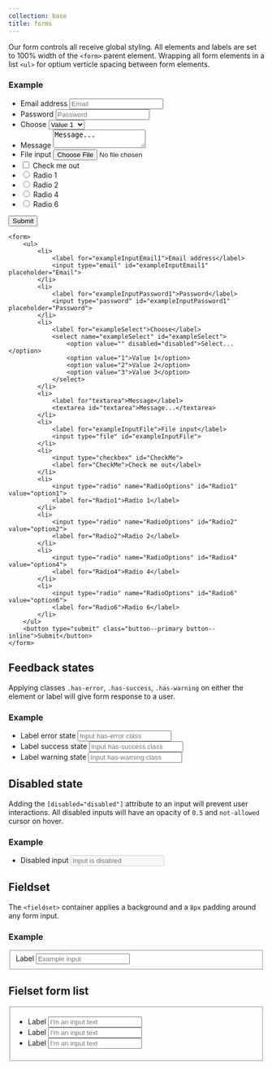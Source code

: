 ```yaml
---
collection: base
title: forms
---
```


Our form controls all receive global styling. All elements and labels are set to 100% width of the ```<form>``` parent element. Wrapping all form elements in a list ```<ul>``` for optium verticle spacing between form elements.

### Example

<div class="twelve-col">
    <form>
        <ul>
            <li>
                <label for="exampleInputEmail1">Email address</label>
                <input type="email" id="exampleInputEmail1" placeholder="Email">
            </li>
            <li>
                <label for="exampleInputPassword1">Password</label>
                <input type="password" id="exampleInputPassword1" placeholder="Password">
            </li>
            <li>
                <label for="exampleSelect">Choose</label>
                <select name="exampleSelect" id="exampleSelect">
                    <option value="" disabled="disabled">Select...</option>
                    <option value="1">Value 1</option>
                    <option value="2">Value 2</option>
                    <option value="3">Value 3</option>
                </select>
            </li>
            <li>
                <label for"textarea">Message</label>
                <textarea id="textarea">Message...</textarea>
            </li>
            <li>
                <label for="exampleInputFile">File input</label>
                <input type="file" id="exampleInputFile">
            </li>
            <li>
                <input type="checkbox" id="CheckMe">
                <label for="CheckMe">Check me out</label>
            </li>
            <li>
                <input type="radio" name="RadioOptions" id="Radio1" value="option1">
                <label for="Radio1">Radio 1</label>
            </li>
            <li>
                <input type="radio" name="RadioOptions" id="Radio2" value="option2">
                <label for="Radio2">Radio 2</label>
            </li>
            <li>
                <input type="radio" name="RadioOptions" id="Radio4" value="option4">
                <label for="Radio4">Radio 4</label>
            </li>
            <li>
                <input type="radio" name="RadioOptions" id="Radio6" value="option6">
                <label for="Radio6">Radio 6</label>
            </li>
        </ul>
        <button type="submit" class="button--primary button--inline">Submit</button>
    </form>
</div>

```
<form>
    <ul>
        <li>
            <label for="exampleInputEmail1">Email address</label>
            <input type="email" id="exampleInputEmail1" placeholder="Email">
        </li>
        <li>
            <label for="exampleInputPassword1">Password</label>
            <input type="password" id="exampleInputPassword1" placeholder="Password">
        </li>
        <li>
            <label for="exampleSelect">Choose</label>
            <select name="exampleSelect" id="exampleSelect">
                <option value="" disabled="disabled">Select...</option>
                <option value="1">Value 1</option>
                <option value="2">Value 2</option>
                <option value="3">Value 3</option>
            </select>
        </li>
        <li>
            <label for"textarea">Message</label>
            <textarea id="textarea">Message...</textarea>
        </li>
        <li>
            <label for="exampleInputFile">File input</label>
            <input type="file" id="exampleInputFile">
        </li>
        <li>
            <input type="checkbox" id="CheckMe">
            <label for="CheckMe">Check me out</label>
        </li>
        <li>
            <input type="radio" name="RadioOptions" id="Radio1" value="option1">
            <label for="Radio1">Radio 1</label>
        </li>
        <li>
            <input type="radio" name="RadioOptions" id="Radio2" value="option2">
            <label for="Radio2">Radio 2</label>
        </li>
        <li>
            <input type="radio" name="RadioOptions" id="Radio4" value="option4">
            <label for="Radio4">Radio 4</label>
        </li>
        <li>
            <input type="radio" name="RadioOptions" id="Radio6" value="option6">
            <label for="Radio6">Radio 6</label>
        </li>
    </ul>
    <button type="submit" class="button--primary button--inline">Submit</button>
</form>
```

## Feedback states

Applying classes ```.has-error```, ```.has-success```, ```.has-warning``` on either the element or label will give form response to a user.

### Example

<div class="twelve-col">
    <form>
        <ul>
            <li>
                <label class="has-error" for="has-error">Label error state</label>
                <input type="text" id="has-error" class="has-error" placeholder="Input has-error class">
            </li>
            <li>
                <label class="has-success" for="has-success">Label success state</label>
                <input type="text" id="has-success" class="has-success" placeholder="Input has-success class">
            </li>
            <li>
                <label class="has-warning" for="has-warning">Label warning state</label>
                <input type="text" id="has-warning" class="has-warning" placeholder="Input has-warning class">
            </li>
        </ul>
    </form>
</div>

## Disabled state

Adding the ```[disabled="disabled"]``` attribute to an input will prevent user interactions. All disabled inputs will have an opacity of ```0.5``` and ```not-allowed``` cursor on hover.

### Example

<div class="twelve-col">
    <form>
        <ul>
            <li>
                <label for="disabled-input">Disabled input</label>
                <input type="text" id="disabled-input" placeholder="Input is disabled" disabled="disabled">
            </li>
        </ul>
    </form>
</div>

## Fieldset

The ```<fieldset>``` container applies a background and a ```8px``` padding around any form input.

### Example

<div class="row no-border">
    <div class="eight-col">
        <form>
            <fieldset>
                <label for="input-fieldset">Label</label>
                <input placeholder="Example input" id="input-fieldset" type="text">
            </fieldset>
        </form>
    </div>
</div>

## Fielset form list

<div class="row">
    <div class="eight-col">
        <form>
            <fieldset>
                <ul>
                    <li>
                        <label for="list-input-1">Label</label>
                        <input placeholder="I'm an input text" id="list-input-1" type="text">
                    </li>
                    <li>
                        <label for="list-input-2">Label</label>
                        <input placeholder="I'm an input text" id="list-input-2" type="text">
                    </li>
                    <li>
                        <label for="list-input-3">Label</label>
                        <input placeholder="I'm an input text" id="list-input-3" type="text">
                    </li>
                </ul>
            </fieldset>
        </form>
    </div>
</div>
